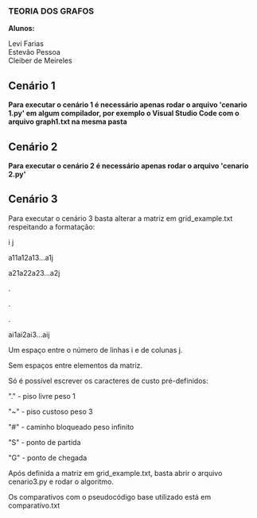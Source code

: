 ### TEORIA DOS GRAFOS
**Alunos:**

Levi Farias  
Estevão Pessoa  
Cleiber de Meireles

## Cenário 1 

**Para executar o cenário 1 é necessário apenas rodar o arquivo 'cenario 1.py' em algum compilador, por exemplo o Visual Studio Code com o arquivo graph1.txt na mesma pasta**

## Cenário 2

**Para executar o cenário 2 é necessário apenas rodar o arquivo 'cenario 2.py'**

## Cenário 3
Para executar o cenário 3 basta alterar a matriz em grid_example.txt
respeitando a formatação:

i j

a11a12a13...a1j

a21a22a23...a2j

.

.

.

ai1ai2ai3...aij

Um espaço entre o número de linhas i e de colunas j.

Sem espaços entre elementos da matriz.

Só é possível escrever os caracteres de custo pré-definidos:

"." - piso livre peso 1

"~" - piso custoso peso 3

"#" - caminho bloqueado peso infinito

"S" - ponto de partida

"G" - ponto de chegada

Após definida a matriz em grid_example.txt, basta abrir o arquivo 
cenario3.py e rodar o algoritmo.

Os comparativos com o pseudocódigo base utilizado está em comparativo.txt
